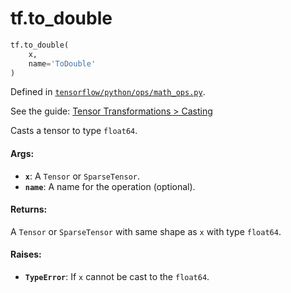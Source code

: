 <div itemscope itemtype="http://developers.google.com/ReferenceObject">
<meta itemprop="name" content="tf.to_double" />
</div>

# tf.to_double

``` python
tf.to_double(
    x,
    name='ToDouble'
)
```



Defined in [`tensorflow/python/ops/math_ops.py`](https://www.tensorflow.org/code/tensorflow/python/ops/math_ops.py).

See the guide: [Tensor Transformations > Casting](../../../api_guides/python/array_ops.md#Casting)

Casts a tensor to type `float64`.

#### Args:

* <b>`x`</b>: A `Tensor` or `SparseTensor`.
* <b>`name`</b>: A name for the operation (optional).


#### Returns:

A `Tensor` or `SparseTensor` with same shape as `x` with type `float64`.


#### Raises:

* <b>`TypeError`</b>: If `x` cannot be cast to the `float64`.